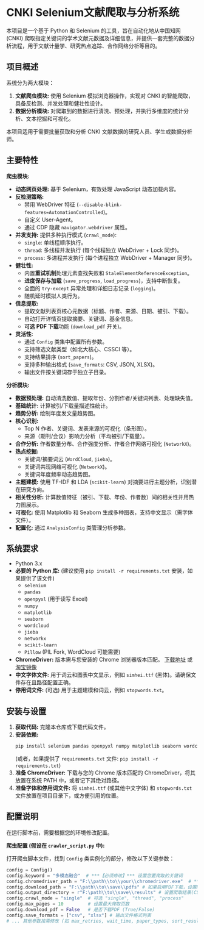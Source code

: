 # CNKI Selenium文献爬取与分析系统

本项目是一个基于 Python 和 Selenium 的工具，旨在自动化地从中国知网 (CNKI) 爬取指定关键词的学术文献元数据及详细信息，并提供一套完整的数据分析流程，用于文献计量学、研究热点追踪、合作网络分析等目的。

## 项目概述

系统分为两大模块：

1.  **文献爬虫模块:** 使用 Selenium 模拟浏览器操作，实现对 CNKI 的智能爬取，具备反检测、并发处理和健壮性设计。
2.  **数据分析模块:** 对爬取到的数据进行清洗、预处理，并执行多维度的统计分析、文本挖掘和可视化。

本项目适用于需要批量获取和分析 CNKI 文献数据的研究人员、学生或数据分析师。

## 主要特性

**爬虫模块:**

* **动态网页处理:** 基于 Selenium，有效处理 JavaScript 动态加载内容。
* **反检测策略:**
    * 禁用 WebDriver 特征 (`--disable-blink-features=AutomationControlled`)。
    * 自定义 User-Agent。
    * 通过 CDP 隐藏 `navigator.webdriver` 属性。
* **并发支持:** 提供多种执行模式 (`crawl_mode`):
    * `single`: 单线程顺序执行。
    * `thread`: 多线程并发执行 (每个线程独立 WebDriver + Lock 同步)。
    * `process`: 多进程并发执行 (每个进程独立 WebDriver + Manager 同步)。
* **健壮性:**
    * 内置**重试机制**处理元素查找失败和 `StaleElementReferenceException`。
    * **进度保存与加载** (`save_progress`, `load_progress`)，支持中断恢复。
    * 全面的 `try-except` 异常处理和详细日志记录 (`logging`)。
    * 随机延时模拟人类行为。
* **信息提取:**
    * 提取文献列表页核心元数据（标题、作者、来源、日期、被引、下载）。
    * 自动打开详情页提取摘要、关键词、基金信息。
    * **可选 PDF 下载**功能 (`download_pdf` 开关)。
* **灵活性:**
    * 通过 `Config` 类集中配置所有参数。
    * 支持筛选文献类型（如北大核心、CSSCI 等）。
    * 支持结果排序 (`sort_papers`)。
    * 支持多种输出格式 (`save_formats`: CSV, JSON, XLSX)。
    * 输出文件按关键词存于独立子目录。

**分析模块:**

* **数据预处理:** 自动清洗数值、提取年份、分割作者/关键词列表、处理缺失值。
* **基础统计:** 计算被引/下载量描述性统计。
* **趋势分析:** 绘制年度发文量趋势图。
* **核心识别:**
    * Top N 作者、关键词、发表来源的可视化（条形图）。
    * 来源（期刊/会议）影响力分析（平均被引/下载量）。
* **合作分析:** 作者数量分布、合作强度分析、作者合作网络可视化 (`NetworkX`)。
* **热点挖掘:**
    * 关键词/摘要词云 (`WordCloud`, `jieba`)。
    * 关键词共现网络可视化 (`NetworkX`)。
    * 关键词年度频率动态趋势图。
* **主题建模:** 使用 TF-IDF 和 LDA (`scikit-learn`) 对摘要进行主题分析，识别潜在研究方向。
* **相关性分析:** 计算数值特征（被引、下载、年份、作者数）间的相关性并用热力图展示。
* **可视化:** 使用 Matplotlib 和 Seaborn 生成多种图表，支持中文显示（需字体文件）。
* **配置化:** 通过 `AnalysisConfig` 类管理分析参数。

## 系统要求

* Python 3.x
* **必要的 Python 库:** (建议使用 `pip install -r requirements.txt` 安装，如果提供了该文件)
    * `selenium`
    * `pandas`
    * `openpyxl` (用于读写 Excel)
    * `numpy`
    * `matplotlib`
    * `seaborn`
    * `wordcloud`
    * `jieba`
    * `networkx`
    * `scikit-learn`
    * `Pillow` (PIL Fork, WordCloud 可能需要)
* **ChromeDriver:** 版本需与您安装的 Chrome 浏览器版本匹配。 [下载地址](https://googlechromelabs.github.io/chrome-for-testing/) 或 [淘宝镜像](https://registry.npmmirror.com/binary.html?path=chromedriver/)
* **中文字体文件:** 用于词云和图表中文显示，例如 `simhei.ttf` (黑体)。请确保文件存在且路径配置正确。
* **停用词文件:** (可选) 用于主题建模和词云，例如 `stopwords.txt`。

## 安装与设置

1.  **获取代码:** 克隆本仓库或下载代码文件。
2.  **安装依赖:**
    ```bash
    pip install selenium pandas openpyxl numpy matplotlib seaborn wordcloud jieba networkx scikit-learn Pillow
    ```
    (或者，如果提供了 `requirements.txt` 文件: `pip install -r requirements.txt`)
3.  **准备 ChromeDriver:** 下载与您的 Chrome 版本匹配的 ChromeDriver，将其放置在系统 PATH 中，或者记下其绝对路径。
4.  **准备字体和停用词文件:** 将 `simhei.ttf` (或其他中文字体) 和 `stopwords.txt` 文件放置在项目目录下，或方便引用的位置。

## 配置说明

在运行脚本前，需要根据您的环境修改配置。

**爬虫配置 (假设在 `crawler_script.py` 中):**

打开爬虫脚本文件，找到 `Config` 类实例化的部分，修改以下关键参数：

```python
config = Config()
config.keyword = "多模态融合"  # ***【必须修改】*** 设置您要爬取的关键词
config.chromedriver_path = "F:\\path\\to\\your\\chromedriver.exe"  # ***【必须修改】*** ChromeDriver 的绝对路径
config.download_path = "F:\\path\\to\\save\\pdfs" # 如果启用PDF下载，设置PDF保存路径
config.output_directory = r"F:\path\\to\\save\\results" # 设置爬取结果(CSV/JSON/XLSX)的基础目录
config.crawl_mode = "single"  # 可选 "single", "thread", "process"
config.max_pages = 10         # 设置最大爬取页数
config.download_pdf = False   # 是否下载PDF (True/False)
config.save_formats = ["csv", "xlsx"] # 输出文件格式列表
# ... 其他参数按需修改 (如 max_retries, wait_time, paper_types, sort_results 等)
